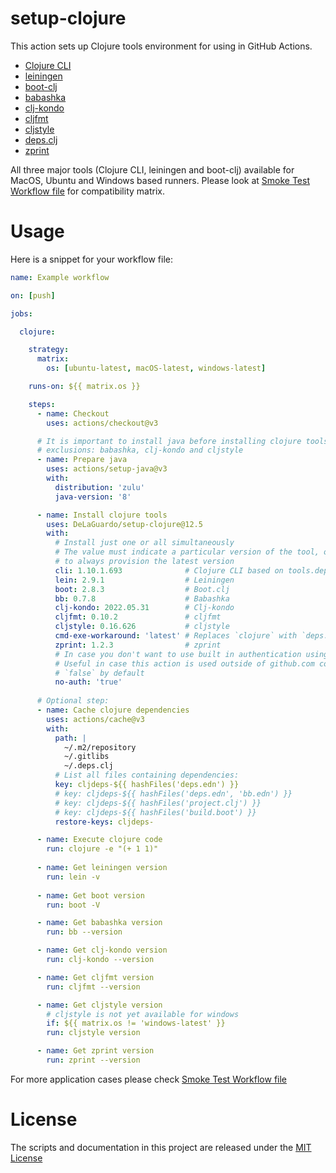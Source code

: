 # setup-clojure

This action sets up Clojure tools environment for using in GitHub Actions.

* [Clojure CLI](https://clojure.org/guides/deps_and_cli)
* [leiningen](https://leiningen.org/)
* [boot-clj](https://boot-clj.github.io/)
* [babashka](https://babashka.org/)
* [clj-kondo](https://github.com/clj-kondo/clj-kondo)
* [cljfmt](https://github.com/weavejester/cljfmt)
* [cljstyle](https://github.com/greglook/cljstyle)
* [deps.clj](https://github.com/borkdude/deps.clj)
* [zprint](https://github.com/kkinnear/zprint)

All three major tools (Clojure CLI, leiningen and boot-clj) available for MacOS, Ubuntu and Windows based runners. Please look at [Smoke Test Workflow file](https://github.com/DeLaGuardo/setup-clojure/blob/main/.github/workflows/smoke-tests.yml) for compatibility matrix.

# Usage

Here is a snippet for your workflow file:

```yaml
name: Example workflow

on: [push]

jobs:

  clojure:

    strategy:
      matrix:
        os: [ubuntu-latest, macOS-latest, windows-latest]

    runs-on: ${{ matrix.os }}

    steps:
      - name: Checkout
        uses: actions/checkout@v3

      # It is important to install java before installing clojure tools which needs java
      # exclusions: babashka, clj-kondo and cljstyle
      - name: Prepare java
        uses: actions/setup-java@v3
        with:
          distribution: 'zulu'
          java-version: '8'

      - name: Install clojure tools
        uses: DeLaGuardo/setup-clojure@12.5
        with:
          # Install just one or all simultaneously
          # The value must indicate a particular version of the tool, or use 'latest'
          # to always provision the latest version
          cli: 1.10.1.693              # Clojure CLI based on tools.deps
          lein: 2.9.1                  # Leiningen
          boot: 2.8.3                  # Boot.clj
          bb: 0.7.8                    # Babashka
          clj-kondo: 2022.05.31        # Clj-kondo
          cljfmt: 0.10.2               # cljfmt
          cljstyle: 0.16.626           # cljstyle
          cmd-exe-workaround: 'latest' # Replaces `clojure` with `deps.clj` on Windows
          zprint: 1.2.3                # zprint
          # In case you don't want to use built in authentication using github token
          # Useful in case this action is used outside of github.com context
          # `false` by default
          no-auth: 'true'
          
      # Optional step:
      - name: Cache clojure dependencies
        uses: actions/cache@v3
        with:
          path: |
            ~/.m2/repository
            ~/.gitlibs
            ~/.deps.clj
          # List all files containing dependencies:
          key: cljdeps-${{ hashFiles('deps.edn') }}
          # key: cljdeps-${{ hashFiles('deps.edn', 'bb.edn') }}
          # key: cljdeps-${{ hashFiles('project.clj') }}
          # key: cljdeps-${{ hashFiles('build.boot') }}
          restore-keys: cljdeps-

      - name: Execute clojure code
        run: clojure -e "(+ 1 1)"
        
      - name: Get leiningen version
        run: lein -v
        
      - name: Get boot version
        run: boot -V

      - name: Get babashka version
        run: bb --version

      - name: Get clj-kondo version
        run: clj-kondo --version

      - name: Get cljfmt version
        run: cljfmt --version

      - name: Get cljstyle version
        # cljstyle is not yet available for windows
        if: ${{ matrix.os != 'windows-latest' }}
        run: cljstyle version

      - name: Get zprint version
        run: zprint --version
```

For more application cases please check [Smoke Test Workflow file](https://github.com/DeLaGuardo/setup-clojure/blob/main/.github/workflows/smoke-tests.yml)

# License

The scripts and documentation in this project are released under the [MIT License](LICENSE)

